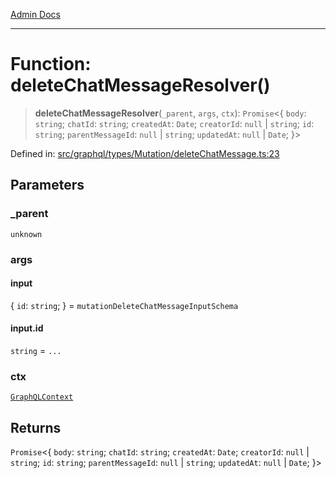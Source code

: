 [Admin Docs](/)

***

# Function: deleteChatMessageResolver()

> **deleteChatMessageResolver**(`_parent`, `args`, `ctx`): `Promise`\<\{ `body`: `string`; `chatId`: `string`; `createdAt`: `Date`; `creatorId`: `null` \| `string`; `id`: `string`; `parentMessageId`: `null` \| `string`; `updatedAt`: `null` \| `Date`; \}\>

Defined in: [src/graphql/types/Mutation/deleteChatMessage.ts:23](https://github.com/Sourya07/talawa-api/blob/4e4298c85a0d2c28affa824f2aab7ec32b5f3ac5/src/graphql/types/Mutation/deleteChatMessage.ts#L23)

## Parameters

### \_parent

`unknown`

### args

#### input

\{ `id`: `string`; \} = `mutationDeleteChatMessageInputSchema`

#### input.id

`string` = `...`

### ctx

[`GraphQLContext`](../../../../context/type-aliases/GraphQLContext.md)

## Returns

`Promise`\<\{ `body`: `string`; `chatId`: `string`; `createdAt`: `Date`; `creatorId`: `null` \| `string`; `id`: `string`; `parentMessageId`: `null` \| `string`; `updatedAt`: `null` \| `Date`; \}\>
